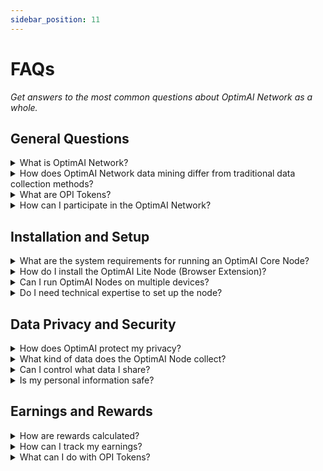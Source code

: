 ```yaml
---
sidebar_position: 11
---
```


# FAQs
*Get answers to the most common questions about OptimAI Network as a whole.*

## General Questions

<details>
<summary>What is OptimAI Network?</summary>

The OptimAI Network is a decentralized data network that transforms everyday internet usage into a data mining process to fuel AI development. By leveraging a Layer 2 DePIN Blockchain and integrated browser nodes, users can contribute data, fuel AI innovation, and earn rewards in the form of OPI Tokens.
</details>

<details>
<summary>How does OptimAI Network data mining differ from traditional data collection methods?</summary>

Unlike traditional centralized data scraping, OptimAI utilizes integrated browser inside OptimAI Core Nodes that allow access to both public and closed-source data, including user interactions and behaviors. This decentralized approach ensures richer data collection while maintaining user privacy and security.
</details>

<details>
<summary>What are OPI Tokens?</summary>

OPI Tokens are the native token of the OptimAI Network. They serve as rewards for participants who contribute data and computational resources. OPI Tokens can be used within the network, traded on supported exchanges, or held for future value.
</details>

<details>
<summary>How can I participate in the OptimAI Network?</summary>

Participation is simple:
- **Download** the OptimAI Node for your preferred platform (browser extension, desktop app, mobile app, CLI, or Telegram).
- **Install and activate** the node.
- **Use your device** as you normally would; the node operates in the background.
- **Earn rewards** in OPI Tokens for your contributions.
</details>

## Installation and Setup
<details>
<summary>What are the system requirements for running an OptimAI Core Node?</summary>

- Minimum Requirements:

- CPU: Dual-core processor
  - RAM: 4 GB
  - Storage: 500 MB free space
  - Operating Systems: Windows 10+, macOS 10.13+, Ubuntu 18.04+, iOS 12+, Android 7.0+
  - Browsers: Latest versions of Chrome, Firefox, or Edge

- Recommended Requirements:
  - CPU: Quad-core processor
  - RAM: 8 GB
  - Storage: 1 GB free spa
</details>

<details>
<summary>How do I install the OptimAI Lite Node (Browser Extension)?</summary>

- Step 1: Visit your browser's extension store.
- Step 2: Search for "OptimAI Lite Node".
- Step 3: Click "Add to Browser" or "Install".
- Step 4: Follow the prompts to complete the installation.
- Step 5: Activate the node by clicking the OptimAI icon and logging in or creating an account.
</details>

<details>
<summary>Can I run OptimAI Nodes on multiple devices?</summary>

Yes, you can install and run nodes on multiple devices to increase your contributions and earnings. Ensure each node is linked to your account for consolidated rewards.
</details>

<details>
<summary>Do I need technical expertise to set up the node?</summary>

No technical expertise is required for most users. The installation process is user-friendly, with step-by-step instructions provided. For the CLI version, basic command-line knowledge is helpful but not mandatory.
</details>

## Data Privacy and Security

<details>
<summary>How does OptimAI protect my privacy?</summary>

OptimAI prioritizes privacy by:
- Local Data Processing: Data is processed on your device.
- Anonymization: Personal identifiers are removed before data transmission.
- Encryption: Data is encrypted during transmission to the network.
- User Control: You can customize data sharing preferences.
- Compliance: Adheres to GDPR and other international privacy laws.
</details>

<details>
<summary>What kind of data does the OptimAI Node collect?</summary>

The node collects:
- Public Data: From websites you visit.
- Closed-Source Data: From authenticated platforms (with your permission).
- User Behaviors: Clicks, navigation paths, interaction patterns.
- Sequential Data: Series of actions over time for AI training.

All data is anonymized and used solely for AI development purposes.
</details>

<details>
<summary>Can I control what data I share?</summary>

Yes, you have full control over your data sharing settings. You can:
- Adjust Preferences: Choose the types of data you're comfortable sharing.
- Opt-In/Out of Tasks: Participate in specific missions or tasks as desired.
- Pause Data Collection: Temporarily halt data mining when needed.
</details>

<details>
<summary>Is my personal information safe?</summary>

Absolutely. OptimAI employs robust security measures:
- Data Encryption: Both at rest and in transit.
- Secure Authentication: Protects your account access.
- Regular Audits: Ensures compliance and security standards are met.
</details>

## Earnings and Rewards

<details>
<summary>How are rewards calculated?</summary>

Rewards are based on:
- Contribution Volume: The amount of data you provide.
- Data Quality: Higher-quality data earns more rewards.
- Participation in Tasks: Completing missions and quests boosts earnings.
- Referral Bonuses: Earn a percentage from referrals' contributions.
</details>

<details>
<summary>How can I track my earnings?</summary>

Use your personal dashboard to:
- Monitor OPI Tokens: See real-time balance updates.
- View Contribution Stats: Track your data mining activity.
- Access Reward History: Review past earnings and transactions.
</details>

<details>
<summary>What can I do with OPI Tokens?</summary>

- Use within Network: Purchase services or products in the OptimAI ecosystem.
- Hold: Keep tokens as an investment for potential future value.
</details>